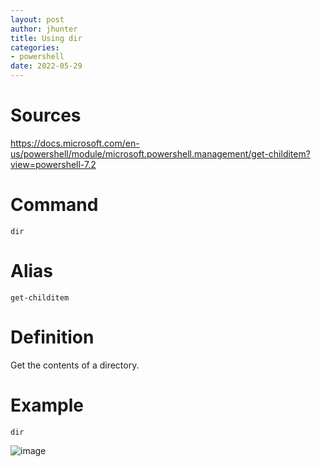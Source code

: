 ```yaml
---
layout: post
author: jhunter
title: Using dir
categories:
- powershell
date: 2022-05-29
---
```


# Sources
https://docs.microsoft.com/en-us/powershell/module/microsoft.powershell.management/get-childitem?view=powershell-7.2

# Command
`dir`

# Alias
`get-childitem`

# Definition
Get the contents of a directory.

# Example
`dir`


![image](https://james-hunter.github.io/pictures/20220529_1.jpg)


